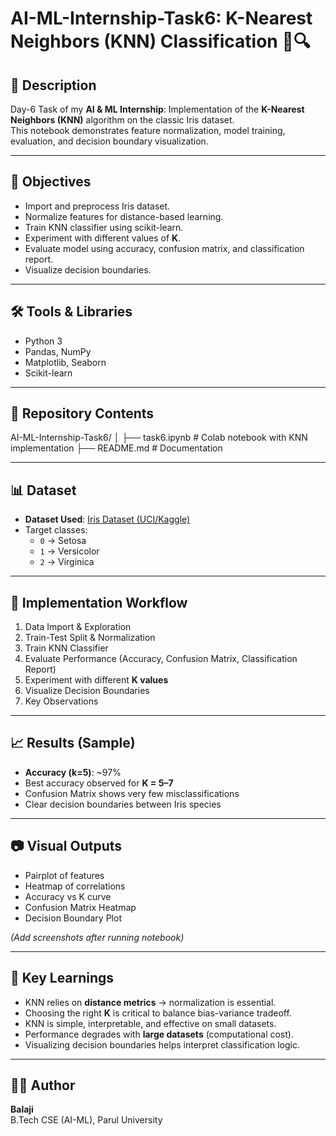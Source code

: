 # AI-ML-Internship-Task6: K-Nearest Neighbors (KNN) Classification 🌸🔍

## 📖 Description
Day-6 Task of my **AI & ML Internship**: Implementation of the **K-Nearest Neighbors (KNN)** algorithm on the classic Iris dataset.  
This notebook demonstrates feature normalization, model training, evaluation, and decision boundary visualization.

---

## 🚀 Objectives
- Import and preprocess Iris dataset.  
- Normalize features for distance-based learning.  
- Train KNN classifier using scikit-learn.  
- Experiment with different values of **K**.  
- Evaluate model using accuracy, confusion matrix, and classification report.  
- Visualize decision boundaries.  

---

## 🛠 Tools & Libraries
- Python 3  
- Pandas, NumPy  
- Matplotlib, Seaborn  
- Scikit-learn  

---

## 📂 Repository Contents
AI-ML-Internship-Task6/
│
├── task6.ipynb # Colab notebook with KNN implementation
├── README.md # Documentation

---

## 📊 Dataset
- **Dataset Used**: [Iris Dataset (UCI/Kaggle)](https://www.kaggle.com/datasets/uciml/iris)  
- Target classes:  
  - `0` → Setosa  
  - `1` → Versicolor  
  - `2` → Virginica  

---

## 🔎 Implementation Workflow
1. Data Import & Exploration  
2. Train-Test Split & Normalization  
3. Train KNN Classifier  
4. Evaluate Performance (Accuracy, Confusion Matrix, Classification Report)  
5. Experiment with different **K values**  
6. Visualize Decision Boundaries  
7. Key Observations  

---

## 📈 Results (Sample)
- **Accuracy (k=5)**: ~97%  
- Best accuracy observed for **K = 5–7**  
- Confusion Matrix shows very few misclassifications  
- Clear decision boundaries between Iris species

---

## 📷 Visual Outputs
- Pairplot of features  
- Heatmap of correlations  
- Accuracy vs K curve  
- Confusion Matrix Heatmap  
- Decision Boundary Plot  

*(Add screenshots after running notebook)*  

---

## 🧾 Key Learnings
- KNN relies on **distance metrics** → normalization is essential.  
- Choosing the right **K** is critical to balance bias-variance tradeoff.  
- KNN is simple, interpretable, and effective on small datasets.  
- Performance degrades with **large datasets** (computational cost).  
- Visualizing decision boundaries helps interpret classification logic.  

---

## 👨‍💻 Author
**Balaji**  
B.Tech CSE (AI-ML), Parul University  
